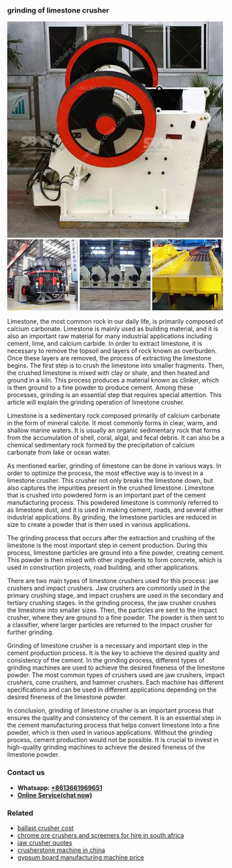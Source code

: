 <h3>grinding of limestone crusher</h3><img src='1702260369.jpg' alt=''><p>Limestone, the most common rock in our daily life, is primarily composed of calcium carbonate. Limestone is mainly used as building material, and it is also an important raw material for many industrial applications including cement, lime, and calcium carbide. In order to extract limestone, it is necessary to remove the topsoil and layers of rock known as overburden. Once these layers are removed, the process of extracting the limestone begins. The first step is to crush the limestone into smaller fragments. Then, the crushed limestone is mixed with clay or shale, and then heated and ground in a kiln. This process produces a material known as clinker, which is then ground to a fine powder to produce cement. Among these processes, grinding is an essential step that requires special attention. This article will explain the grinding operation of limestone crusher.</p><p>Limestone is a sedimentary rock composed primarily of calcium carbonate in the form of mineral calcite. It most commonly forms in clear, warm, and shallow marine waters. It is usually an organic sedimentary rock that forms from the accumulation of shell, coral, algal, and fecal debris. It can also be a chemical sedimentary rock formed by the precipitation of calcium carbonate from lake or ocean water.</p><p>As mentioned earlier, grinding of limestone can be done in various ways. In order to optimize the process, the most effective way is to invest in a limestone crusher. This crusher not only breaks the limestone down, but also captures the impurities present in the crushed limestone. Limestone that is crushed into powdered form is an important part of the cement manufacturing process. This powdered limestone is commonly referred to as limestone dust, and it is used in making cement, roads, and several other industrial applications. By grinding, the limestone particles are reduced in size to create a powder that is then used in various applications.</p><p>The grinding process that occurs after the extraction and crushing of the limestone is the most important step in cement production. During this process, limestone particles are ground into a fine powder, creating cement. This powder is then mixed with other ingredients to form concrete, which is used in construction projects, road building, and other applications.</p><p>There are two main types of limestone crushers used for this process: jaw crushers and impact crushers. Jaw crushers are commonly used in the primary crushing stage, and impact crushers are used in the secondary and tertiary crushing stages. In the grinding process, the jaw crusher crushes the limestone into smaller sizes. Then, the particles are sent to the impact crusher, where they are ground to a fine powder. The powder is then sent to a classifier, where larger particles are returned to the impact crusher for further grinding.</p><p>Grinding of limestone crusher is a necessary and important step in the cement production process. It is the key to achieve the desired quality and consistency of the cement. In the grinding process, different types of grinding machines are used to achieve the desired fineness of the limestone powder. The most common types of crushers used are jaw crushers, impact crushers, cone crushers, and hammer crushers. Each machine has different specifications and can be used in different applications depending on the desired fineness of the limestone powder.</p><p>In conclusion, grinding of limestone crusher is an important process that ensures the quality and consistency of the cement. It is an essential step in the cement manufacturing process that helps convert limestone into a fine powder, which is then used in various applications. Without the grinding process, cement production would not be possible. It is crucial to invest in high-quality grinding machines to achieve the desired fineness of the limestone powder.</p><h3>Contact us</h3><ul><li><strong>Whatsapp:&nbsp;<a href="https://wa.me/8613661969651">+8613661969651</a></strong></li><li><a href="https://swt.shibang-china.com/?git&amp;zhl&amp;grinding of limestone crusher"><strong>Online Service(chat now)</strong></a></li></ul><h3>Related</h3><ul><li><a href='ballast crusher cost.md'>ballast crusher cost</a></li><li><a href='chrome ore crushers and screeners for hire in south africa.md'>chrome ore crushers and screeners for hire in south africa</a></li><li><a href='jaw crusher quotes.md'>jaw crusher quotes</a></li><li><a href='crusherstone machine in china.md'>crusherstone machine in china</a></li><li><a href='gypsum board manufacturing machine price.md'>gypsum board manufacturing machine price</a></li></ul>
